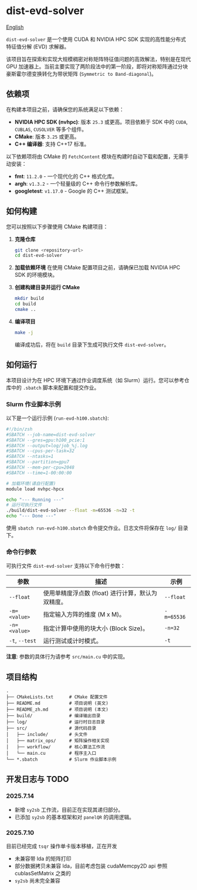 # dist-evd-solver

[English](README.md)

`dist-evd-solver` 是一个使用 CUDA 和 NVIDIA HPC SDK 实现的高性能分布式特征值分解 (EVD) 求解器。

该项目旨在探索和实现大规模稠密对称矩阵特征值问题的高效解法，特别是在现代 GPU 加速器上。当前主要实现了两阶段法中的第一阶段，即将对称矩阵通过分块豪斯霍尔德变换转化为带状矩阵 (`Symmetric to Band-diagonal`)。

## 依赖项

在构建本项目之前，请确保您的系统满足以下依赖：

- **NVIDIA HPC SDK (nvhpc)**: 版本 `25.3` 或更高。项目依赖于 SDK 中的 `CUDA`, `CUBLAS`, `CUSOLVER` 等多个组件。
- **CMake**: 版本 `3.25` 或更高。
- **C++ 编译器**: 支持 C++17 标准。

以下依赖项将由 CMake 的 `FetchContent` 模块在构建时自动下载和配置，无需手动安装：

- **fmt**: `11.2.0` - 一个现代化的 C++ 格式化库。
- **argh**: `v1.3.2` - 一个轻量级的 C++ 命令行参数解析库。
- **googletest**: `v1.17.0` - Google 的 C++ 测试框架。

## 如何构建

您可以按照以下步骤使用 CMake 构建项目：

1.  **克隆仓库**
    ```bash
    git clone <repository-url>
    cd dist-evd-solver
    ```

2.  **加载依赖环境**
    在使用 CMake 配置项目之前，请确保已加载 NVIDIA HPC SDK 的环境模块。

3.  **创建构建目录并运行 CMake**
    ```bash
    mkdir build
    cd build
    cmake ..
    ```

4.  **编译项目**
    ```bash
    make -j
    ```
    编译成功后，将在 `build` 目录下生成可执行文件 `dist-evd-solver`。

## 如何运行

本项目设计为在 HPC 环境下通过作业调度系统（如 Slurm）运行。您可以参考仓库中的 `.sbatch` 脚本来配置和提交作业。

### Slurm 作业脚本示例

以下是一个运行示例 (`run-evd-h100.sbatch`):
```bash
#!/bin/zsh
#SBATCH --job-name=dist-evd-solver
#SBATCH --gres=gpu:h100_pcie:1
#SBATCH --output=log/job_%j.log
#SBATCH --cpus-per-task=32
#SBATCH --ntasks=1
#SBATCH --partition=gpu7
#SBATCH --mem-per-cpu=2048
#SBATCH --time=1-00:00:00

# 加载环境(请自行配置)
module load nvhpc-hpcx

echo "--- Running ---"
# 运行可执行文件
./build/dist-evd-solver --float -m=65536 -n=32 -t
echo "--- Done ---" 
```
使用 `sbatch run-evd-h100.sbatch` 命令提交作业。日志文件将保存在 `log/` 目录下。

### 命令行参数

可执行文件 `dist-evd-solver` 支持以下命令行参数：

| 参数          | 描述                                           | 示例        |
|---------------|------------------------------------------------|-------------|
| `--float`     | 使用单精度浮点数 (float) 进行计算，默认为双精度。 | `--float`   |
| `-m=<value>`  | 指定输入方阵的维度 (M x M)。                     | `-m=65536`  |
| `-n=<value>`  | 指定计算中使用的块大小 (Block Size)。            | `-n=32`     |
| `-t`, `--test`| 运行测试或计时模式。                              | `-t`        |

**注意**: 参数的具体行为请参考 `src/main.cu` 中的实现。

## 项目结构

```
.
├── CMakeLists.txt      # CMake 配置文件
├── README.md           # 项目说明 (英文)
├── README_zh.md        # 项目说明 (本文)
├── build/              # 编译输出目录
├── log/                # 运行时日志目录
├── src/                # 源代码目录
│   ├── include/        # 头文件
│   ├── matrix_ops/     # 矩阵操作相关实现
│   ├── workflow/       # 核心算法工作流
│   └── main.cu         # 程序主入口
└── *.sbatch            # Slurm 作业脚本示例
```

## 开发日志与 TODO

### 2025.7.14

- 新增 `sy2sb` 工作流，目前正在实现其递归部分。
- 已添加 `sy2sb` 的基本框架和对 `panelQR` 的调用逻辑。

### 2025.7.10

目前已经完成 `tsqr` 操作单卡版本移植，正在开发

- 未兼容带 lda 的矩阵打印
- 部分数据拷贝未兼容 lda，目前考虑包装 cudaMemcpy2D api 参照 cublasSetMatrix 之类的
- `sy2sb` 尚未完全兼容
